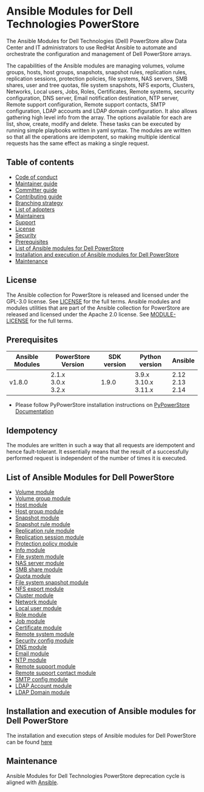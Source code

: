 # Ansible Modules for Dell Technologies PowerStore
The Ansible Modules for Dell Technologies (Dell) PowerStore allow Data Center and IT administrators to use RedHat Ansible to automate and orchestrate the configuration and management of Dell PowerStore arrays.

The capabilities of the Ansible modules are managing volumes, volume groups, hosts, host groups, snapshots, snapshot rules, replication rules, replication sessions, protection policies, file systems, NAS servers, SMB shares, user and tree quotas, file system snapshots, NFS exports, Clusters, Networks, Local users, Jobs, Roles, Certificates, Remote systems, security configuration, DNS server, Email notification destination, NTP server, Remote support configuration, Remote support contacts, SMTP configuration, LDAP accounts and LDAP domain configuration. It also allows gathering high level info from the array. The options available for each are list, show, create, modify and delete. These tasks can be executed by running simple playbooks written in yaml syntax. The modules are written so that all the operations are idempotent, so making multiple identical requests has the same effect as making a single request.
## Table of contents

* [Code of conduct](https://github.com/dell/ansible-powerstore/blob/1.8.0/docs/CODE_OF_CONDUCT.md)
* [Maintainer guide](https://github.com/dell/ansible-powerstore/blob/1.8.0/docs/MAINTAINER_GUIDE.md)
* [Committer guide](https://github.com/dell/ansible-powerstore/blob/1.8.0/docs/COMMITTER_GUIDE.md)
* [Contributing guide](https://github.com/dell/ansible-powerstore/blob/1.8.0/docs/CONTRIBUTING.md)
* [Branching strategy](https://github.com/dell/ansible-powerstore/blob/1.8.0/docs/BRANCHING.md)
* [List of adopters](https://github.com/dell/ansible-powerstore/blob/1.8.0/docs/ADOPTERS.md)
* [Maintainers](https://github.com/dell/ansible-powerstore/blob/1.8.0/docs/MAINTAINERS.md)
* [Support](https://github.com/dell/ansible-powerstore/blob/1.8.0/docs/SUPPORT.md)
* [License](#license)
* [Security](https://github.com/dell/ansible-powerstore/blob/1.8.0/docs/SECURITY.md)
* [Prerequisites](#prerequisites)
* [List of Ansible modules for Dell PowerStore](#list-of-ansible-modules-for-dell-powerstore)
* [Installation and execution of Ansible modules for Dell PowerStore](#installation-and-execution-of-ansible-modules-for-dell-powerstore)
* [Maintenance](#maintenance)

## License
The Ansible collection for PowerStore is released and licensed under the GPL-3.0 license. See [LICENSE](https://github.com/dell/ansible-powerstore/blob/1.8.0/LICENSE) for the full terms. Ansible modules and modules utilities that are part of the Ansible collection for PowerStore are released and licensed under the Apache 2.0 license. See [MODULE-LICENSE](https://github.com/dell/ansible-powerstore/blob/1.8.0/MODULE-LICENSE) for the full terms.

## Prerequisites

   | **Ansible Modules** | **PowerStore Version** | **SDK version** | **Python version** | **Ansible**              |
|---------------------|-----------------------|-----------------|--------------------|--------------------------|
| v1.8.0              | 2.1.x <br> 3.0.x <br> 3.2.x | 1.9.0           | 3.9.x <br> 3.10.x <br> 3.11.x | 2.12 <br> 2.13 <br> 2.14 |


  * Please follow PyPowerStore installation instructions on [PyPowerStore Documentation](https://github.com/dell/python-powerstore)

## Idempotency
The modules are written in such a way that all requests are idempotent and hence fault-tolerant. It essentially means that the result of a successfully performed request is independent of the number of times it is executed.

## List of Ansible Modules for Dell PowerStore
* [Volume module](https://github.com/dell/ansible-powerstore/blob/1.8.0/docs/Product%20Guide.md#volume-module)
* [Volume group module](https://github.com/dell/ansible-powerstore/blob/1.8.0/docs/Product%20Guide.md#volume-group-module)
* [Host module](https://github.com/dell/ansible-powerstore/blob/1.8.0/docs/Product%20Guide.md#host-module)
* [Host group module](https://github.com/dell/ansible-powerstore/blob/1.8.0/docs/Product%20Guide.md#host-group-module)
* [Snapshot module](https://github.com/dell/ansible-powerstore/blob/1.8.0/docs/Product%20Guide.md#snapshot-module)
* [Snapshot rule module](https://github.com/dell/ansible-powerstore/blob/1.8.0/docs/Product%20Guide.md#snapshot-rule-module)
* [Replication rule module](https://github.com/dell/ansible-powerstore/blob/1.8.0/docs/Product%20Guide.md#replication-rule-module)
* [Replication session module](https://github.com/dell/ansible-powerstore/blob/1.8.0/docs/Product%20Guide.md#replication-session-module)
* [Protection policy module](https://github.com/dell/ansible-powerstore/blob/1.8.0/docs/Product%20Guide.md#protection-policy-module)
* [Info module](https://github.com/dell/ansible-powerstore/blob/1.8.0/docs/Product%20Guide.md#info-module)
* [File system module](https://github.com/dell/ansible-powerstore/blob/1.8.0/docs/Product%20Guide.md#file-system-module)
* [NAS server module](https://github.com/dell/ansible-powerstore/blob/1.8.0/docs/Product%20Guide.md#nas-server-module)
* [SMB share module](https://github.com/dell/ansible-powerstore/blob/1.8.0/docs/Product%20Guide.md#smb-share-module)
* [Quota module](https://github.com/dell/ansible-powerstore/blob/1.8.0/docs/Product%20Guide.md#quota-module)
* [File system snapshot module](https://github.com/dell/ansible-powerstore/blob/1.8.0/docs/Product%20Guide.md#filesystem-snapshot-module)
* [NFS export module](https://github.com/dell/ansible-powerstore/blob/1.8.0/docs/Product%20Guide.md#nfs-export-module)
* [Cluster module](https://github.com/dell/ansible-powerstore/blob/1.8.0/docs/Product%20Guide.md#cluster-module)
* [Network module](https://github.com/dell/ansible-powerstore/blob/1.8.0/docs/Product%20Guide.md#network-module)
* [Local user module](https://github.com/dell/ansible-powerstore/blob/1.8.0/docs/Product%20Guide.md#local-user-module)
* [Role module](https://github.com/dell/ansible-powerstore/blob/1.8.0/docs/Product%20Guide.md#role-module)
* [Job module](https://github.com/dell/ansible-powerstore/blob/1.8.0/docs/Product%20Guide.md#job-module)
* [Certificate module](https://github.com/dell/ansible-powerstore/blob/1.8.0/docs/Product%20Guide.md#certificate-module)
* [Remote system module](https://github.com/dell/ansible-powerstore/blob/1.8.0/docs/Product%20Guide.md#remote-system-module)
* [Security config module](https://github.com/dell/ansible-powerstore/blob/1.8.0/docs/Product%20Guide.md#security-config-module)
* [DNS module](https://github.com/dell/ansible-powerstore/blob/1.8.0/docs/Product%20Guide.md#dns-module)
* [Email module](https://github.com/dell/ansible-powerstore/blob/1.8.0/docs/Product%20Guide.md#email-module)
* [NTP module](https://github.com/dell/ansible-powerstore/blob/1.8.0/docs/Product%20Guide.md#ntp-module)
* [Remote support module](https://github.com/dell/ansible-powerstore/blob/1.8.0/docs/Product%20Guide.md#remote-support-module)
* [Remote support contact module](https://github.com/dell/ansible-powerstore/blob/1.8.0/docs/Product%20Guide.md#remote-support-contact-module)
* [SMTP config module](https://github.com/dell/ansible-powerstore/blob/1.8.0/docs/Product%20Guide.md#smtp-config-module)
* [LDAP Account module](https://github.com/dell/ansible-powerstore/blob/1.8.0/docs/Product%20Guide.md#ldap-account-module)
* [LDAP Domain module](https://github.com/dell/ansible-powerstore/blob/1.8.0/docs/Product%20Guide.md#ldap-domain-module)

## Installation and execution of Ansible modules for Dell PowerStore
The installation and execution steps of Ansible modules for Dell PowerStore can be found [here](https://github.com/dell/ansible-powerstore/blob/1.8.0/docs/INSTALLATION.md)

## Maintenance
Ansible Modules for Dell Technologies PowerStore deprecation cycle is aligned with [Ansible](https://docs.ansible.com/ansible/latest/dev_guide/module_lifecycle.html).